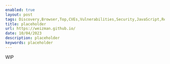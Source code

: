 ```yaml
---
enabled: true
layout: post
tags: Discovery,Browser,Top,CVEs,Vulnerabilities,Security,JavaScript,Research,Published,Posts,Supply-Chain-Security,Discovery
title: placeholder
url: https://weizman.github.io/
date: 10/04/2023
description: placeholder
keywords: placeholder
---
```


WIP